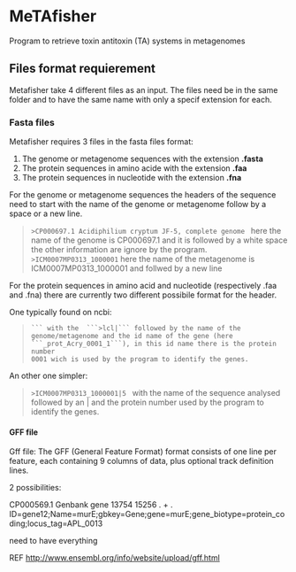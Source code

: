# MeTAfisher
Program to retrieve toxin antitoxin (TA) systems in metagenomes 

[comment]: <> (General intro to the program)


## Files format requierement
Metafisher take 4 different files as an input. The files need be in the same folder and to have the same name with only a specif  extension for each.
### Fasta files
Metafisher requires 3 files in the fasta files format: 
1. The genome or metagenome sequences with the extension **.fasta**  
2. The protein sequences in amino acide with the extension **.faa**
3. The protein sequences in nucleotide with the extension **.fna**

For the genome or metagenome sequences the headers of the sequence need to start with the name of the genome or metagenome follow by a space or a new line.    


>  ```>CP000697.1 Acidiphilium cryptum JF-5, complete genome ``` here
> the name of the genome is CP000697.1 and it is followed by a white
> space the other information are ignore by the program.   
> ```>ICM0007MP0313_1000001```  here the name of the metagenome is
> ICM0007MP0313_1000001 and follwed by a new line

 

For the protein sequences in amino acid and nucleotide (respectively .faa and .fna) there are currently two different possibile format for the header.


One typically found on ncbi:

>  ```>lcl|CP000697.1_prot_Acry_0001_1 [gene=Acry_0001] [protein.....
> ``` with the  ```>lcl|``` followed by the name of the
> genome/metagenome and the id name of the gene (here 
> ```_prot_Acry_0001_1```), in this id name there is the protein number
> 0001 wich is used by the program to identify the genes.



An other one simpler:

>  ```>ICM0007MP0313_1000001|5 ``` with the name of the sequence
> analysed followed by an | and the protein number used by the program
> to identify the genes.

#### GFF file
Gff file: The GFF (General Feature Format) format consists of one line per feature, each containing 9 columns of data, plus optional track definition lines.

2 possibilities:

CP000569.1	Genbank	gene	13754	15256	.	+	.	ID=gene12;Name=murE;gbkey=Gene;gene=murE;gene_biotype=protein_coding;locus_tag=APL_0013 

need to have everything 


REF 
http://www.ensembl.org/info/website/upload/gff.html

